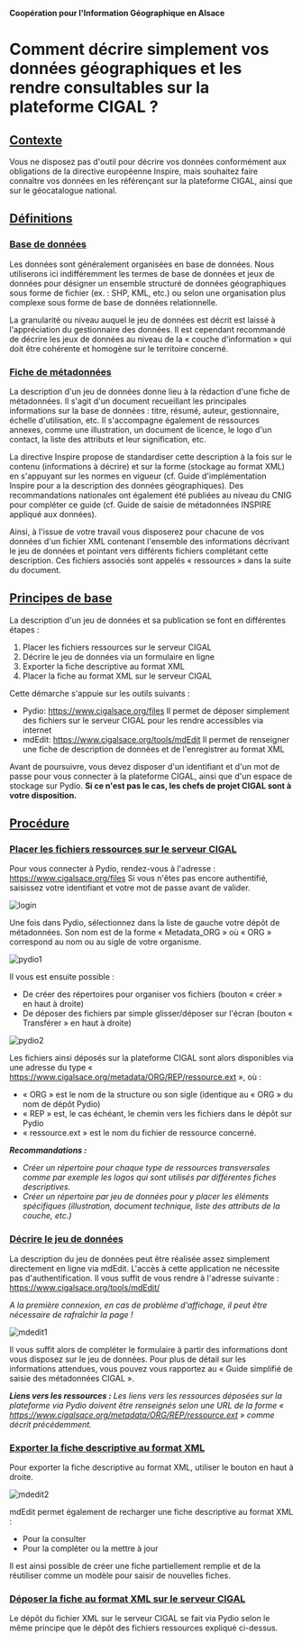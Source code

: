 **Coopération pour l'Information Géographique en Alsace**

# Comment décrire simplement vos données géographiques et les rendre consultables sur la plateforme CIGAL ?

## [Contexte](#contexte)

Vous ne disposez pas d'outil pour décrire vos données conformément aux obligations de la directive européenne Inspire, mais souhaitez faire connaître vos données en les référençant sur la plateforme CIGAL, ainsi que sur le géocatalogue national.

## [Définitions](#définitions)

### [Base de données](#base-de-données)

Les données sont généralement organisées en base de données. Nous utiliserons ici indifféremment les termes de base de données et jeux de données pour désigner un ensemble structuré de données géographiques sous forme de fichier (ex. : SHP, KML, etc.) ou selon une organisation plus complexe sous forme de base de données relationnelle.

La granularité ou niveau auquel le jeu de données est décrit est laissé à l'appréciation du gestionnaire des données. Il est cependant recommandé de décrire les jeux de données au niveau de la « couche d'information » qui doit être cohérente et homogène sur le territoire concerné.

### [Fiche de métadonnées](#fiche-de-métadonnées)

La description d'un jeu de données donne lieu à la rédaction d'une fiche de métadonnées. Il s'agit d'un document recueillant les principales informations sur la base de données : titre, résumé, auteur, gestionnaire, échelle d'utilisation, etc. Il s'accompagne également de ressources annexes, comme une illustration, un document de licence, le logo d'un contact, la liste des attributs et leur signification, etc.

La directive Inspire propose de standardiser cette description à la fois sur le contenu (informations à décrire) et sur la forme (stockage au format XML) en s'appuyant sur les normes en vigueur (cf. Guide d'implémentation Inspire pour a la description des données géographiques). Des recommandations nationales ont également été publiées au niveau du CNIG pour compléter ce guide (cf. Guide de saisie de métadonnées INSPIRE appliqué aux données).

Ainsi, à l'issue de votre travail vous disposerez pour chacune de vos données d'un fichier XML contenant l'ensemble des informations décrivant le jeu de données et pointant vers différents fichiers complétant cette description. Ces fichiers associés sont appelés « ressources » dans la suite du document.

## [Principes de base](#principes-de-base)

La description d'un jeu de données et sa publication se font en différentes étapes :

1. Placer les fichiers ressources sur le serveur CIGAL
2. Décrire le jeu de données via un formulaire en ligne
3. Exporter la fiche descriptive au format XML
4. Placer la fiche au format XML sur le serveur CIGAL

Cette démarche s'appuie sur les outils suivants :

- Pydio: <https://www.cigalsace.org/files> Il permet de déposer simplement des fichiers sur le serveur CIGAL pour les rendre accessibles via internet
- mdEdit: <https://www.cigalsace.org/tools/mdEdit> Il permet de renseigner une fiche de description de données et de l'enregistrer au format XML

Avant de poursuivre, vous devez disposer d'un identifiant et d'un mot de passe pour vous connecter à la plateforme CIGAL, ainsi que d'un espace de stockage sur Pydio.
**Si ce n'est pas le cas, les chefs de projet CIGAL sont à votre disposition.**

## [Procédure](#procédure)

### [Placer les fichiers ressources sur le serveur CIGAL](#placer-les-fichiers-ressources-sur-le-serveur-cigal)

Pour vous connecter à Pydio, rendez-vous à l'adresse : <https://www.cigalsace.org/files> Si vous n'êtes pas encore authentifié, saisissez votre identifiant et votre mot de passe avant de valider.

![login](img/login.jpg)

Une fois dans Pydio, sélectionnez dans la liste de gauche votre dépôt de métadonnées. Son nom est de la forme « Metadata_ORG » où « ORG » correspond au nom ou au sigle de votre organisme.

![pydio1](img/pydio1.jpg)

Il vous est ensuite possible :
- De créer des répertoires pour organiser vos fichiers (bouton « créer » en haut à droite)
- De déposer des fichiers par simple glisser/déposer sur l'écran (bouton « Transférer » en haut à droite)

![pydio2](img/pydio2.jpg)

Les fichiers ainsi déposés sur la plateforme CIGAL sont alors disponibles via une adresse du type « <https://www.cigalsace.org/metadata/ORG/REP/ressource.ext> », où :
- « ORG » est le nom de la structure ou son sigle (identique au « ORG » du nom de dépôt Pydio)
- « REP » est, le cas échéant, le chemin vers les fichiers dans le dépôt sur Pydio
- « ressource.ext » est le nom du fichier de ressource concerné.

**_Recommandations :_**
- _Créer un répertoire pour chaque type de ressources transversales comme par exemple les logos qui sont utilisés par différentes fiches descriptives._
- _Créer un répertoire par jeu de données pour y placer les éléments spécifiques (illustration, document technique, liste des attributs de la couche, etc.)_

### [Décrire le jeu de données](#décrire-le-jeu-de-données)

La description du jeu de données peut être réalisée assez simplement directement en ligne via mdEdit. L'accès à cette application ne nécessite pas d'authentification. Il vous suffit de vous rendre à l'adresse suivante : <https://www.cigalsace.org/tools/mdEdit/>

_A la première connexion, en cas de problème d'affichage, il peut être nécessaire de rafraîchir la page !_

![mdedit1](img/mdedit1.jpg)

Il vous suffit alors de compléter le formulaire à partir des informations dont vous disposez sur le jeu de données. Pour plus de détail sur les informations attendues, vous pouvez vous rapportez au « Guide simplifié de saisie des métadonnées CIGAL ».

**_Liens vers les ressources :_**
_Les liens vers les ressources déposées sur la plateforme via Pydio doivent être renseignés selon une URL de la forme « <https://www.cigalsace.org/metadata/ORG/REP/ressource.ext> » comme décrit précédemment._

### [Exporter la fiche descriptive au format XML](#exporter-la-fiche-descriptive-au-format-xml)

Pour exporter la fiche descriptive au format XML, utiliser le bouton en haut à droite.

![mdedit2](img/mdedit2.jpg)

mdEdit permet également de recharger une fiche descriptive au format XML :
- Pour la consulter
- Pour la compléter ou la mettre à jour

Il est ainsi possible de créer une fiche partiellement remplie et de la réutiliser comme un modèle pour saisir de nouvelles fiches.

### [Déposer la fiche au format XML sur le serveur CIGAL](#déposer-la-fiche-au-format-xml-sur-le-serveur-cigal)

Le dépôt du fichier XML sur le serveur CIGAL se fait via Pydio selon le même principe que le dépôt des fichiers ressources expliqué ci-dessus.
